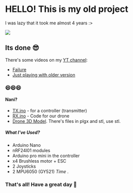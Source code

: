 # HELLO! This is my old project 

I was lazy that it took me almost 4 years :>

[![](https://i.giphy.com/media/v1.Y2lkPTc5MGI3NjExbWozNWMzaXRoY3JycWlrNHU5aDVpOGhkenVpMnBvaWMydDc0YmkyMCZlcD12MV9pbnRlcm5hbF9naWZfYnlfaWQmY3Q9Zw/W1fFHj6LvyTgfBNdiz/giphy.gif)](https://github.com/PIKUT0/Drone-on-Arduino-Nano "Just a drone :>")

## Its done 😎 

There's some videos on my [YT channel](https://www.youtube.com/@Pikuto):
- [Failure](https://www.youtube.com/watch?v=s6aQL8gn0tk)
- [Just playing with older version](https://www.youtube.com/watch?v=Mb7Tie5dZIM)

### 😄😄😄

#### Nani?
- [TX.ino](https://github.com/PIKUT0/Drone-on-Arduino-Nano/blob/kuto/firmware/TXV.ino) - for a controller (transmitter)
- [RX.ino](https://github.com/PIKUT0/Drone-on-Arduino-Nano/blob/kuto/firmware/RXV.ino) - Code for our drone
- [Drone 3D Model](https://github.com/PIKUT0/Drone-on-Arduino-Nano/tree/kuto/3D%20-%20Models). There's files in plgx and stl, use stl.

##### What I've Used?
- Arduino Nano
- nRF24l01 modules
- Arduino pro mini in the controller
- x4 Brushless motor + ESC
- 2 Joysticks
- 2 MPU6050 (GY521)
*Time* .

### That's all! Have a great day 🤗
